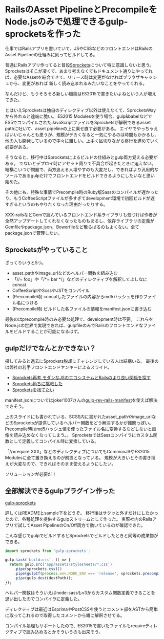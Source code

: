 # RailsのAsset PipelineとPrecompileをNode.jsのみで処理できるgulp-sprocketsを作った

仕事ではRailsアプリを書いていて、JSやCSSなどのフロントエンドはRailsのAsset Pipelineの仕組みに則ってビルドしてる。

普通にRailsアプリ作ってると普段[Sprockets](https://github.com/sstephenson/sprockets)について特に意識しないと思う。  
Sprocketsはそこが凄くて、あまり考えなくてもドキュメント通りにやってれば、必要なAssetを結合できて、リリース時は変更がなければブラウザキャッシュから、変更があれば
新しく読み込まれるみたいなことをやってくれる。

なんだけど、もうそろそろ新しい機能はES2015で書きたいよねという人が増えてきた。

とはいえSprocketsは独自のディレクティブ以外は使えなくて、SprocketsWayから外れると途端に脆い。
ES2015 Modulesを使う場合、gulp&babelなどでES5でコンパイルされたJavaScriptファイルをSprocketsが解釈できるasset pathに吐いて、asset pipelineの上に乗せ直す必要がある。
エイヤでやっちゃえばいいじゃんとも思うが、規模がデカくなると一気にやるのは時間もかかるし、他の人も開発しているので中々に難しい。上手く区切りながら移行を進めていく必要がある。

そうなると、移行中はSprocketsによるビルドの仕組みとgulp両方覚える必要がある。
でないとデプロイ時にアセット周りで不具合が起きたときに追えない。
結構こいつが問題で、両方追える人増やすのも大変だし、できればより汎用的なツールであるgulpだけでフロントエンドをビルドできるようにしたいなと思い始めた。

その他にも、特殊な事情でPrecompile時のRuby版Sassのコンパイルが遅かったり、もうCoffeeScriptファイルが多すぎてdevelopment環境で初回ビルドが遅すぎるというのもやりたくなった理由だったりする。

XXX-railsなどGemで読んでいるフロントエンド系ライブラリも気づけば作者が全然アップデートしてくれなくなったものもあるし、依存ライブラリの定義がGemfileやpackage.json、Bowerfileなど散らばるのもよくない。全てpackage.jsonで管理したい。

## Sprocketsがやっていること

ざっくりいうと5つ。

- asset_pathやimage_urlなどのヘルパー関数を組み込む
- 「//= foo」や「/*= bar */」などのディレクティブを解釈してよしなにconcat
- CoffeeScriptやScssやJSTをコンパイル
- (Precompile時) concatしたファイルの内容からmd5ハッシュを作りファイル名につける
- (Precompile時) ビルドした各ファイルの情報をmanifest.jsonに書き込む

最後のはprecompile時のみ必要な処理で、development時は不要。
これらをNode.jsの世界で実現できれば、gulpfileのみでRailsのフロントエンドなファイルをビルドすることが可能になるはず。

## gulpだけでなんとかできない？

探してみると過去にSprockets脱却にチャレンジしている人は結構いる。
最後のは弊社の若手フロントエンドヤンキーによるスライド。

- [Sprockets再考 モダンなJSのエコシステムとRailsのより良い関係を探す](http://qiita.com/joker1007/items/9068e223744b3ac8c6dd)
- [Sprockets絶ちに挑戦した](http://sssslide.com/speakerdeck.com/katryo/sprocketsjue-tinitiao-zhan-sita)
- [Sprocketsを捨てたい](http://www.slideshare.net/masatonoguchi169/sprockets-49965435)

manifest.jsonについてはjoker1007さんの[gulp-rev-rails-manifest](https://github.com/joker1007/gulp-rev-rails-manifest)を使えば解決できそう。  

上のスライドにも書かれている、SCSS内に書かれたasset_pathやimage_urlなどのSprocketsが提供しているヘルパー関数をどう解決するかが難関っぽい。
Precompile時はmd5ハッシュ値を使ったファイル名に変換するなどしないと画像を読み込めなくなってしまう。。
SprocketsではSassコンパイラにカスタム関数として定義してコンパイル時に変換している。

「//=require XXX」などのディレクティブについてもCommonJSやES2015 Modulesに全て置き換えるのが前提となっている。
規模が大きいとその書き換えが大変なので、できればそのまま使えるようにしたい。

ソリューションが必要だ！

## 全部解決できるgulpプラグイン作った

[gulp-sprockets](https://github.com/waka/gulp-sprockets)

詳しくはREADMEとsample下をどうぞ。
移行後はサクッと外すだけにしたかったので、各種処理を提供するgulpストリームとして作った。
実際社内のRailsアプリで試してAsset PipelineのOn/Off両方で動いているのが確認できた。

こんな感じでgulpでビルドするとSprocketsでビルドしたときと同等の成果物ができる。

```js
import sprockets from 'gulp-sprockets';

gulp.task('build:css', () => {
  return gulp.src('app/assets/stylesheets/*.css')
    .pipe(sprockets.css())
    .pipe(gulpIf(process.env.NODE_ENV === 'release', sprockets.precompile()))
    .pipe(gulp.dest(destPath));
});
```

ヘルパー関数はそういえばnode-sassもv3からカスタム関数定義できることを思い出したのでコンパイラに定義した。

ディレクティブは最近はEsprimaやPostCSSを使うとコメント部をASTから簡単に取ってこれるので取得したコメントから雑に解釈させてる。

コンパイル処理もサポートしたので、ES2015で書いたファイルもrequireディレクティブで読み込めるとかそういうのも出来そう。
